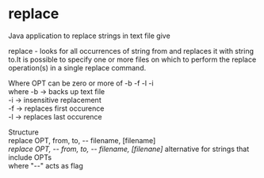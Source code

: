 # replace
Java application to replace strings in text file give

replace​ - looks for all occurrences of string ​from​ and replaces it with string ​to​.It is possible to specify one or more files on which to perform the replace operation(s) in a single replace command.

Where OPT can be zero or more of -b -f -l -i\
where -b -> backs up text file\
-i -> insensitive replacement\
-f -> replaces first occurence\
-l -> replaces last occurence
      
      
Structure\
replace OPT, from, to, -- filename, [filename]*\
replace OPT, -- from, to, -- filename, [filenane]* alternative for strings that include OPTs\
where "--" acts as flag


